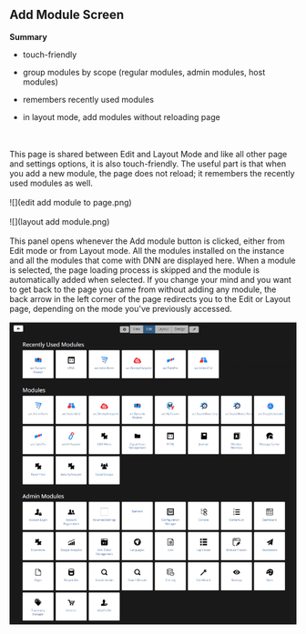 ## Add Module Screen

**Summary**

* touch-friendly

* group modules by scope (regular modules, admin modules, host modules)

* remembers recently used modules

* in layout mode, add modules without reloading page
<br />
<br />
This page is shared between Edit and Layout Mode and like all other page and settings options, it is also touch-friendly. The useful part is that when you add a new module, the page does not reload; it remembers the recently used modules as well.
<br />
<br />
![](edit add module to page.png)
<br />
<br />
![](layout add module.png)
<br />
<br />
This panel opens whenever the Add module button is clicked, either from Edit mode or from Layout mode. All the modules installed on the instance and all the modules that come with DNN are displayed here. When a module is selected, the page loading process is skipped and the module is automatically added when selected. If you change your mind and you want to get back to the page you came from without adding any module, the back arrow in the left corner of the page redirects you to the Edit or Layout page, depending on the mode you've previously accessed.

![](modules.png)